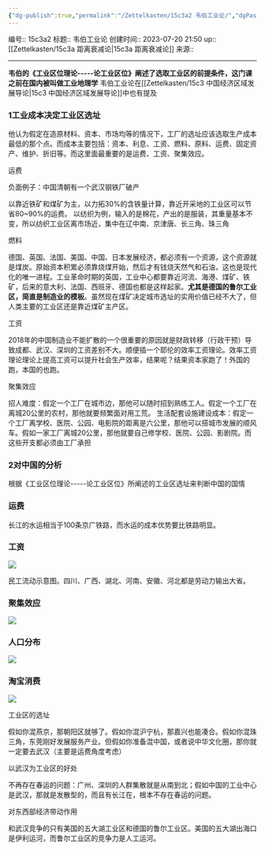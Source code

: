 ```yaml
---
{"dg-publish":true,"permalink":"/Zettelkasten/15c3a2 韦伯工业论/","dgPassFrontmatter":true}
---
```


编号:: 15c3a2
标题:: 韦伯工业论
创建时间:: 2023-07-20 21:50
up:: [[Zettelkasten/15c3a 距离衰减论\|15c3a 距离衰减论]]
来源:: 

---
**韦伯的《工业区位理论-----论工业区位》阐述了选取工业区的前提条件，这门课之前在国内被叫做工业地理学**
韦伯工业论在[[Zettelkasten/15c3 中国经济区域发展导论\|15c3 中国经济区域发展导论]]中也有提及

### 1工业成本决定工业区选址

他认为假定在造原材料、资本、市场均等的情况下，工厂的选址应该选取生产成本最低的那个点。而成本主要包括：资本、利息、工资、燃料、原料、运费、固定资产、维护、折旧等。而这里面最重要的是运费、工资、聚集效应。

运费

负面例子：中国清朝有一个武汉钢铁厂破产

以靠近铁矿和煤矿为主，以力拓30%的含铁量计算，靠近开采地的工业区可以节省80~90%的运费。 以纺织为例，输入的是棉花，产出的是服装，其重量基本不变，所以纺织工业区离市场近，集中在辽中南、京津唐、长三角、珠三角

燃料

德国、英国、法国、美国、中国、日本发展经济，都必须有一个资源，这个资源就是煤炭。原始资本积累必须靠烧煤开始，然后才有钱烧天然气和石油，这也是现代化的唯一进程。工业革命时期的英国，工业中心都要靠近河流、海港、煤矿、铁矿，后来的意大利、法国、西班牙、德国也都是这样起家。**尤其是德国的鲁尔工业区，简直是制造业的模板**。虽然现在煤矿决定城市选址的实用价值已经不大了，但人类主要的工业区还是靠近煤矿主产区。

工资

2018年的中国制造业不能扩散的一个很重要的原因就是财政转移（行政干预）导致成都、武汉、深圳的工资差别不大。顺便插一个耶伦的效率工资理论。效率工资理论理论上提高工资可以提升社会生产效率，结果呢？结果资本家跑了！外国的跑，本国的也跑。

聚集效应

招人难度：假定一个工厂在城市边，那他可以随时招到熟练工人。假定一个工厂在离城20公里的农村，那他就要频繁面对用工荒。 生活配套设施建设成本：假定一个工厂离学校、医院、公园、电影院的距离是六公里，那他可以搭城市发展的顺风车。假如一家工厂离城20公里，那他就要自己修学校、医院、公园、影剧院。而这些开支都必须由工厂承担

### 2对中国的分析

根据《工业区位理论-----论工业区位》所阐述的工业区选址来判断中国的国情

### 运费

长江的水运相当于100条京广铁路，而水运的成本优势要比铁路明显。

### 工资

![](/img/user/attachment/d9b3e3ffb142078ff91a320073a15450_r.jpg)

民工流动示意图。四川、广西、湖北、河南、安徽、河北都是劳动力输出大省。

### 聚集效应

![](/img/user/attachment/b9a2184d16c2826492fc9fe3dfaed2f3_r.jpg)

### 人口分布

![](/img/user/attachment/3f78deb0590893493184dc7483c95d22_r.jpg)

### 淘宝消费

![](/img/user/attachment/0efcbd1842b8a8a704bbaf478a1d588c_r.jpg)

工业区的选址

假如你混燕京，那朝阳区就够了。假如你混沪宁杭，那嘉兴也能凑合。假如你混珠三角，东莞刚好发展服务产业。但假如你准备混中国，或者说中华文化圈，那你就一定要去武汉（主要是运费角度考虑）

以武汉为工业区的好处

不再存在春运的问题：广州、深圳的人群集散就是从南到北；假如中国的工业中心是武汉，那就是发散型的，而且有长江在，根本不存在春运的问题。

对东西部经济带动作用

和武汉竞争的只有美国的五大湖工业区和德国的鲁尔工业区。美国的五大湖出海口是伊利运河，而鲁尔工业区的竞争力是人工运河。
